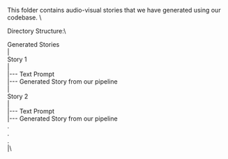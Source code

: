 This folder contains audio-visual stories that we have generated using our codebase. \

Directory Structure:\

Generated Stories\
    |\
    Story 1\
    |\
    |--- Text Prompt\
    |--- Generated Story from our pipeline \
    |\
    Story 2\
    |\
    |--- Text Prompt \
    |--- Generated Story from our pipeline \
    .\
    .\
    .\
    |\